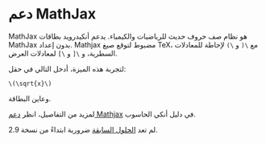 # دعم MathJax
MathJax هو نظام صف حروف حديث للرياضيات والكيمياء. يدعم أنكيدرويد بطاقات MathJax بدون إعداد.
Mathjax مضبوط لتوقع صيغ TeX، مع `\(` و `\)` لإحاطة للمعادلات السطرية، و `\[` و `\]` لمعادلات العرض.

لتجربة هذه الميزة، أدخل التالي في حقل:

```
\(\sqrt{x}\)
```

وعاين البطاقة.

لمزيد من التفاصيل، انظر [دعم Mathjax](https://www.abdnh.net/anki-manual/math.html#mathjax)
في دليل أنكي الحاسوب.

لم تعد [الحلول السابقة](https://www.reddit.com/r/Anki/comments/ar7lxd/how_to_load_mathjax_color_extension_on_anki/egm6u5j)
ضرورية ابتداءً من نسخة 2.9.
